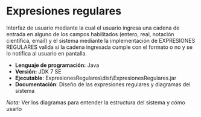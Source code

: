 # Expresiones regulares
Interfaz de usuario mediante la cual el usuario ingresa una cadena de entrada en alguno de los campos habilitados (entero, real, notación científica, email) y el sistema mediante la implementación de EXPRESIONES REGULARES valida si la cadena ingresada cumple con el formato o no y se lo notifica al usuario en pantalla.
- __Lenguaje de programación:__ Java
- __Versión:__ JDK 7 SE
- __Ejecutable__: ExpresionesRegulares\dist\ExpresionesRegulares.jar
- __Documentación__: Diseño de las expresiones regulares y diagramas del sistema

*Nota:* Ver los diagramas para entender la estructura del sistema y cómo usarlo
